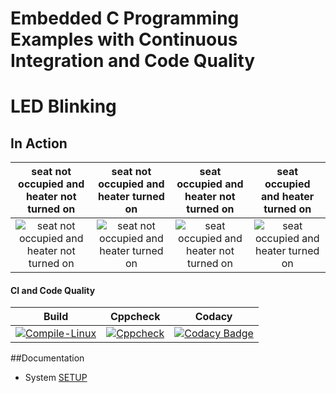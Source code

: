 # Embedded C Programming Examples with Continuous Integration and Code Quality

# LED Blinking 

## In Action

|seat not occupied and heater not turned on|seat not occupied and heater turned on|seat occupied and heater not turned on|seat occupied and heater turned on|
|:--:|:--:|:--:|:--:|
|![seat not occupied and heater not turned on](https://github.com/Anusha-J-5/Embedded_C_Project/simulation/off_off.png)|![seat not occupied and heater turned on](https://github.com/Anusha-J-5/Embedded_C_Project/simulation/off_on.png)|![seat occupied and heater not turned on](https://github.com/Anusha-J-5/Embedded_C_Project/simulation/on_off.png)|![seat occupied and heater turned on](https://github.com/Anusha-J-5/Embedded_C_Project/simulation/on_on.png)|

#### CI and Code Quality

|Build|Cppcheck|Codacy|
|:--:|:--:|:--:|
|[![Compile-Linux](https://github.com/Anusha-J-5/Embedded_C_Project/actions/workflows/Compile.yml/badge.svg)](https://github.com/Anusha-J-5/Embedded_C_Project/actions/workflows/Compile.yml)|[![Cppcheck](https://github.com/Anusha-J-5/Embedded_C_Project/actions/workflows/CodeQulaity.yml/badge.svg)](https://github.com/Anusha-J-5/Embedded_C_Project/actions/workflows/CodeQulaity.yml)|[![Codacy Badge](https://app.codacy.com/project/badge/Grade/643b7ca2b2dc4daba1e700c216bb87d9)](https://www.codacy.com/gh/Anusha-J-5/Embedded_C_Project/dashboard?utm_source=github.com&amp;utm_medium=referral&amp;utm_content=Anusha-J-5/Embedded_C_Project&amp;utm_campaign=Badge_Grade)|

##Documentation
* System [SETUP](https://github.com/Anusha-J-5/Embedded_C_Project/wiki)
